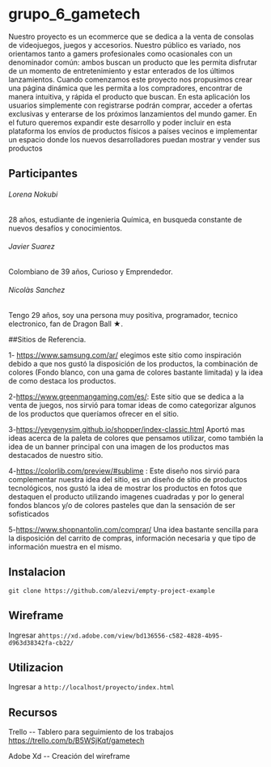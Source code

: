 # grupo_6_gametech

Nuestro proyecto es un ecommerce que se dedica a la venta de consolas de videojuegos, juegos y accesorios.
Nuestro público es variado, nos orientamos tanto a gamers profesionales como ocasionales con un denominador común: ambos buscan un producto que les permita disfrutar de un momento de entretenimiento y estar enterados de los últimos lanzamientos.
Cuando comenzamos este proyecto nos propusimos crear una página dinámica que les permita a los compradores, encontrar de manera intuitiva, y rápida el producto que buscan.
En esta aplicación los usuarios simplemente con registrarse podrán comprar, acceder a ofertas exclusivas y enterarse de los próximos lanzamientos del mundo gamer.
En el futuro queremos expandir este desarrollo y poder incluir en esta plataforma los envíos de productos físicos a países vecinos e implementar un espacio donde los nuevos desarrolladores puedan mostrar y vender sus productos



## Participantes

###### Lorena Nokubi
28 años, estudiante de ingenieria Química, en busqueda constante de nuevos desafíos y conocimientos.

###### Javier Suarez
Colombiano de 39 años, Curioso y Emprendedor.

###### Nicolàs Sanchez
Tengo 29 años, soy una persona muy positiva, programador, tecnico electronico, fan de Dragon Ball ★.

##Sitios de Referencia.

1- https://www.samsung.com/ar/  elegimos este sitio como inspiración debido a que nos gustó la disposición de los productos, la combinación de colores (Fondo blanco, con una gama de colores bastante limitada) y la idea de como destaca los productos.

2-https://www.greenmangaming.com/es/: Este sitio que se dedica a la venta de juegos, nos sirvió para tomar ideas de como categorizar algunos de los productos que queríamos ofrecer en el sitio.

3-https://yevgenysim.github.io/shopper/index-classic.html Aportó mas ideas acerca de la paleta de colores que pensamos utilizar, como también la idea de un banner principal con una imagen de los productos mas destacados de nuestro sitio.

4-https://colorlib.com/preview/#sublime : Este diseño nos sirvió para complementar nuestra idea del sitio, es un diseño de sitio de productos tecnológicos, nos gustó la idea de mostrar los productos en fotos que destaquen el producto utilizando imagenes cuadradas y por lo general fondos blancos y/o de colores pasteles  que dan la sensación de ser sofisticados

5-https://www.shopnantolin.com/comprar/ Una idea bastante sencilla para la disposición del carrito de compras, información necesaria y que tipo de información muestra en el mismo.



## Instalacion

```git clone https://github.com/alezvi/empty-project-example```

## Wireframe

Ingresar a```https://xd.adobe.com/view/bd136556-c582-4828-4b95-d963d38342fa-cb22/```


## Utilizacion

Ingresar a ```http://localhost/proyecto/index.html``` 



## Recursos
Trello -- Tablero para seguimiento de los trabajos https://trello.com/b/B5WSjKqf/gametech

Adobe Xd -- Creación del wireframe

